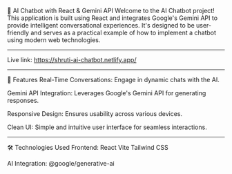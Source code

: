 🤖 AI Chatbot with React & Gemini API
Welcome to the AI Chatbot project! This application is built using React and integrates Google's Gemini API to provide intelligent conversational experiences. It's designed to be user-friendly and serves as a practical example of how to implement a chatbot using modern web technologies.

---

Live link: https://shruti-ai-chatbot.netlify.app/

---

🚀 Features
Real-Time Conversations: Engage in dynamic chats with the AI.

Gemini API Integration: Leverages Google's Gemini API for generating responses.

Responsive Design: Ensures usability across various devices.

Clean UI: Simple and intuitive user interface for seamless interactions.

---

🛠️ Technologies Used
Frontend:
React
Vite
Tailwind CSS

AI Integration:
@google/generative-ai
